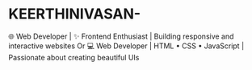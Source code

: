 # KEERTHINIVASAN-
🌐 Web Developer | ✨ Frontend Enthusiast | Building responsive and interactive websites Or 💻 Web Developer | HTML • CSS • JavaScript | Passionate about creating beautiful UIs
